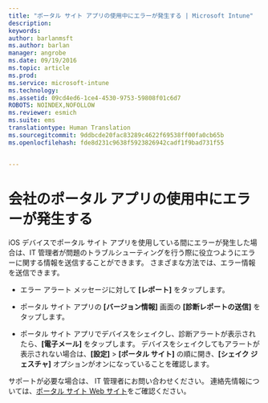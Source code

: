 ```yaml
---
title: "ポータル サイト アプリの使用中にエラーが発生する | Microsoft Intune"
description: 
keywords: 
author: barlanmsft
ms.author: barlan
manager: angrobe
ms.date: 09/19/2016
ms.topic: article
ms.prod: 
ms.service: microsoft-intune
ms.technology: 
ms.assetid: 09cd4ed6-1ce4-4530-9753-59808f01c6d7
ROBOTS: NOINDEX,NOFOLLOW
ms.reviewer: esmich
ms.suite: ems
translationtype: Human Translation
ms.sourcegitcommit: 9ddbcde20fac83289c4622f69538ff00fa0cb65b
ms.openlocfilehash: fde8d231c9638f5923826942cadf1f9bad731f55


---
```



# <a name="you-get-an-error-while-using-the-company-portal-app"></a>会社のポータル アプリの使用中にエラーが発生する

iOS デバイスでポータル サイト アプリを使用している間にエラーが発生した場合は、IT 管理者が問題のトラブルシューティングを行う際に役立つようにエラーに関する情報を送信することができます。 さまざまな方法では、エラー情報を送信できます。

-   エラー アラート メッセージに対して **[レポート]** をタップします。

-   ポータル サイト アプリの **[バージョン情報]** 画面の **[診断レポートの送信]** をタップします。

-   ポータル サイト アプリでデバイスをシェイクし、診断アラートが表示されたら、**[電子メール]** をタップします。 デバイスをシェイクしてもアラートが表示されない場合は、**[設定]** &gt; **[ポータル サイト]** の順に開き、**[シェイク ジェスチャ]** オプションがオンになっていることを確認します。

サポートが必要な場合は、 IT 管理者にお問い合わせください。 連絡先情報については、[ポータル サイト Web サイト](http://portal.manage.microsoft.com)をご確認ください。



<!--HONumber=Nov16_HO1-->


